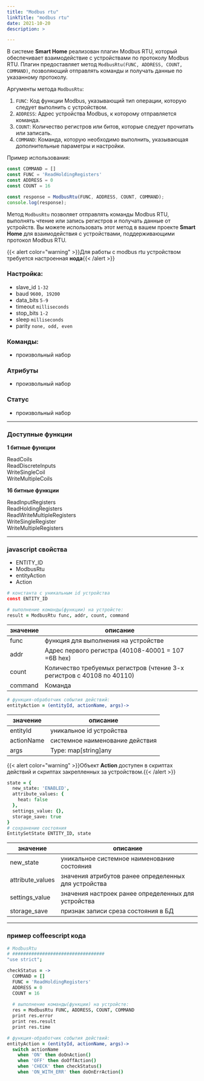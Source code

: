 ```yaml
---
title: "Modbus rtu"
linkTitle: "modbus rtu"
date: 2021-10-20 
description: >

---
```


В системе **Smart Home** реализован плагин Modbus RTU, который обеспечивает взаимодействие с устройствами по протоколу
Modbus RTU. Плагин предоставляет метод `ModbusRtu(FUNC, ADDRESS, COUNT, COMMAND)`, позволяющий отправлять команды и
получать данные по указанному протоколу.

Аргументы метода `ModbusRtu`:

1. `FUNC`: Код функции Modbus, указывающий тип операции, которую следует выполнить с устройством.
2. `ADDRESS`: Адрес устройства Modbus, к которому отправляется команда.
3. `COUNT`: Количество регистров или битов, которые следует прочитать или записать.
4. `COMMAND`: Команда, которую необходимо выполнить, указывающая дополнительные параметры и настройки.

Пример использования:

```javascript
const COMMAND = []
const FUNC = 'ReadHoldingRegisters'
const ADDRESS = 0
const COUNT = 16

const response = ModbusRtu(FUNC, ADDRESS, COUNT, COMMAND);
console.log(response);
```

Метод `ModbusRtu` позволяет отправлять команды Modbus RTU, выполнять чтение или запись регистров и получать данные от
устройств. Вы можете использовать этот метод в вашем проекте **Smart Home** для взаимодействия с устройствами,
поддерживающими
протокол Modbus RTU.

{{< alert color="warning" >}}Для работы с modbus rtu устройством требуется настроенная **нода**{{< /alert >}}

### Настройка:

* slave_id `1-32`
* baud `9600, 19200`
* data_bits `5-9`
* timeout `milliseconds`
* stop_bits `1-2`
* sleep `milliseconds`
* parity `none, odd, even`

### Команды:

* произвольный набор

### Атрибуты

* произвольный набор

### Статус

* произвольный набор

----------------

### Доступные функции

**1 битные функции**

ReadCoils           
ReadDiscreteInputs  
WriteSingleCoil     
WriteMultipleCoils

**16 битные функции**

ReadInputRegisters          
ReadHoldingRegisters        
ReadWriteMultipleRegisters  
WriteSingleRegister         
WriteMultipleRegisters


----------------

### javascript свойства

* ENTITY_ID
* ModbusRtu
* entityAction
* Action

```coffeescript
# константа с уникальным id устройства
const ENTITY_ID
````

```coffeescript
# выполнение команды(функции) на устройсте:
result = ModbusRtu func, addr, count, command
```

| значение | описание                                                               |
|----------|------------------------------------------------------------------------|
| func     | функция для выполнения на устройстве                                   |
| addr     | Адрес первого регистра (40108-40001 = 107 =6B hex)                     |
| count    | Количество требуемых регистров (чтение 3-х регистров с 40108 по 40110) |
| command  | Команда                                                                |

```coffeescript
# функция-обработчик события действий:
entityAction = (entityId, actionName, args)->
```

| значение   | описание                        |
|------------|---------------------------------|
| entityId   | уникальное id устройства        |
| actionName | системное наименование действия |
| args       | Type: map[string]any            |

{{< alert color="warning" >}}Объект **Action** доступен в скриптах действий и скриптах закрепленных за устройством.{{<
/alert >}}

```coffeescript
state = {
  new_state: 'ENABLED',
  attribute_values: {
    heat: false
  },
  settings_value: {},
  storage_save: true
} 
# сохранение состояния 
EntitySetState ENTITY_ID, state
```

| значение         | описание                                             |
|------------------|------------------------------------------------------|
| new_state        | уникальное системное наименование состояния          |
| attribute_values | значения атрибутов ранее определенных для устройства |
| settings_value   | значения настроек ранее определенных для устройства  |
| storage_save     | признак записи среза состояния в БД                  |

----------------

### пример coffeescript кода

```coffeescript
# ModbusRtu
# ##################################
"use strict";

checkStatus = ->
  COMMAND = []
  FUNC = 'ReadHoldingRegisters'
  ADDRESS = 0
  COUNT = 16
  
  # выполнение команды(функции) на устройсте:
  res = ModbusRtu FUNC, ADDRESS, COUNT, COMMAND
  print res.error
  print res.result
  print res.time

# функция-обработчик события действий:
entityAction = (entityId, actionName, args)->
  switch actionName
    when 'ON' then doOnAction()
    when 'OFF' then doOffAction()
    when 'CHECK' then checkStatus()
    when 'ON_WITH_ERR' then doOnErrAction()

```


